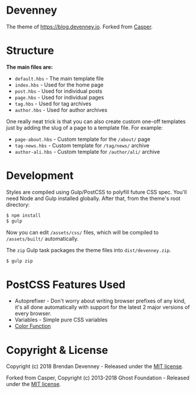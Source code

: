 # Devenney

The theme of https://blog.devenney.io. Forked from [Casper](https://github.com/TryGhost/Casper).

# Structure

**The main files are:**

- `default.hbs` - The main template file
- `index.hbs` - Used for the home page
- `post.hbs` - Used for individual posts
- `page.hbs` - Used for individual pages
- `tag.hbs` - Used for tag archives
- `author.hbs` - Used for author archives

One really neat trick is that you can also create custom one-off templates just by adding the slug of a page to a template file. For example:

- `page-about.hbs` - Custom template for the `/about/` page
- `tag-news.hbs` - Custom template for `/tag/news/` archive
- `author-ali.hbs` - Custom template for `/author/ali/` archive


# Development

Styles are compiled using Gulp/PostCSS to polyfill future CSS spec. You'll need Node and Gulp installed globally. After that, from the theme's root directory:

```bash
$ npm install
$ gulp
```

Now you can edit `/assets/css/` files, which will be compiled to `/assets/built/` automatically.

The `zip` Gulp task packages the theme files into `dist/devenney.zip`.

```bash
$ gulp zip
```

# PostCSS Features Used

- Autoprefixer - Don't worry about writing browser prefixes of any kind, it's all done automatically with support for the latest 2 major versions of every browser.
- Variables - Simple pure CSS variables
- [Color Function](https://github.com/postcss/postcss-color-function)


# Copyright & License

Copyright (c) 2018 Brendan Devenney - Released under the [MIT license](LICENSE).

Forked from Casper, Copyright (c) 2013-2018 Ghost Foundation - Released under the [MIT license](LICENSE).
